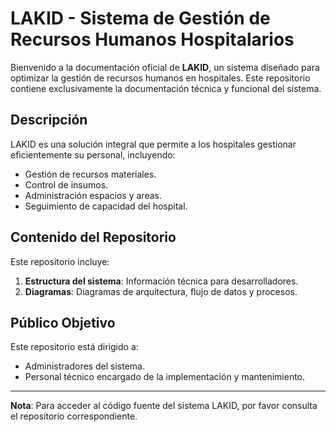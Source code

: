 # LAKID - Sistema de Gestión de Recursos Humanos Hospitalarios

Bienvenido a la documentación oficial de **LAKID**, un sistema diseñado para optimizar la gestión de recursos humanos en hospitales. Este repositorio contiene exclusivamente la documentación técnica y funcional del sistema.

## Descripción

LAKID es una solución integral que permite a los hospitales gestionar eficientemente su personal, incluyendo:

- Gestión de recursos materiales.
- Control de insumos.
- Administración espacios y areas.
- Seguimiento de capacidad del hospital.


## Contenido del Repositorio

Este repositorio incluye:


1. **Estructura del sistema**: Información técnica para desarrolladores.
2. **Diagramas**: Diagramas de arquitectura, flujo de datos y procesos.

## Público Objetivo

Este repositorio está dirigido a:

- Administradores del sistema.
- Personal técnico encargado de la implementación y mantenimiento.



---
**Nota**: Para acceder al código fuente del sistema LAKID, por favor consulta el repositorio correspondiente.